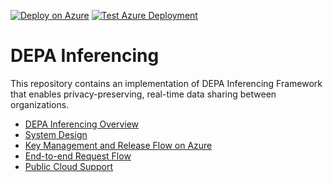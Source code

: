 [![Deploy on Azure](https://github.com/iSPIRT/depa-inferencing/actions/workflows/azure_deploy.yml/badge.svg)](https://github.com/iSPIRT/depa-inferencing/actions/workflows/azure_deploy.yml)
[![Test Azure Deployment](https://github.com/iSPIRT/depa-inferencing/actions/workflows/azure_test.yml/badge.svg)](https://github.com/iSPIRT/depa-inferencing/actions/workflows/azure_test.yml)

# DEPA Inferencing

This repository contains an implementation of DEPA Inferencing Framework that enables privacy-preserving, real-time data sharing between organizations.

- [DEPA Inferencing Overview](docs/trusted_services_overview.md)
- [System Design](docs/depa_inferencing_system_design.md)
- [Key Management and Release Flow on Azure](docs/depa_inferencing_key_management_azure.md)
- [End-to-end Request Flow](docs/depa_inferencing_request_flow.md)
- [Public Cloud Support](docs/depa_inferencing_cloud_support.md)

